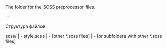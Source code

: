 The folder for the SCSS preprocessor files.

--

Структура файлов:

scss/
| - style.scss
| - [other *.scss files]
| - [or subfolders with other *.scss files]

